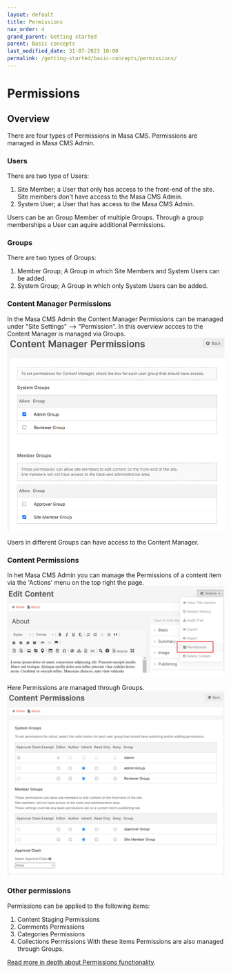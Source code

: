```yaml
---
layout: default
title: Permissions
nav_order: 4
grand_parent: Getting started
parent: Basic concepts
last_modified_date: 31-07-2023 10:00
permalink: /getting-started/basic-concepts/permissions/
---
```


# Permissions

## Overview
There are four types of Permissions in Masa CMS.
Permissions are managed in Masa CMS Admin.

### Users
There are two type of Users:  
1. Site Member; a User that only has access to the front-end of the site. Site members don't have access to the Masa CMS Admin.
2. System User; a User that has access to the Masa CMS Admin.

Users can be an Group Member of multiple Groups. Through a group memberships a User can aquire additional Permissions.

### Groups
There are two types of Groups:  
1. Member Group; A Group in which Site Members and System Users can be added.
2. System Group; A Group in which only System Users can be added.

### Content Manager Permissions
In the Masa CMS Admin the Content Manager Permissions can be managed under "Site Settings" --> "Permission".
In this overview accces to the Content Manager is managed via Groups.  
![permissionscontentmanager](/assets/01_getting-started/01_basic-concepts/04_permissions/permissions_content_manager.png)  

Users in different Groups can have access to the Content Manager.

### Content Permissions
In het Masa CMS Admin you can manage the Permissions of a content item via the 'Actions' menu on the top right the page.  
![permissionscontentedit](/assets/01_getting-started/01_basic-concepts/04_permissions/permissions_content_edit.png)  

Here Permissions are managed through Groups.  
![permissionscontentpermissions](/assets/01_getting-started/01_basic-concepts/04_permissions/permissions_content_permissions.png)  

### Other permissions
Permissions can be applied to the following items:
1. Content Staging Permissions
2. Comments Permissions
3. Categories Permissions
4. Collections Permissions
With these items Permissions are also managed through Groups.  

[Read more in depth about Permissions functionality](/managing-masa/permissions/).
